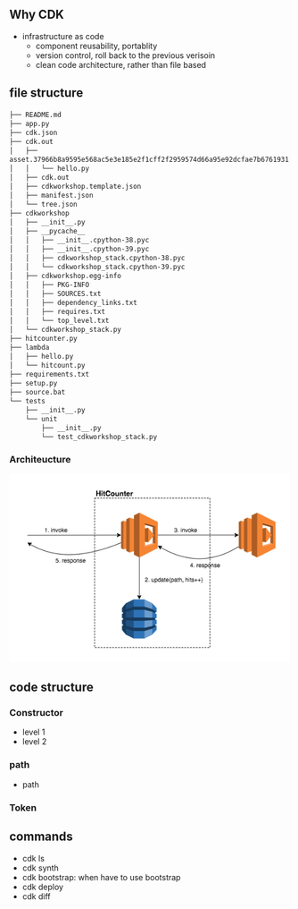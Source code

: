 

## Why CDK
* infrastructure as code
  * component reusability, portablity
  * version control, roll back to the previous verisoin
  * clean code architecture, rather than file based

## file structure
```shell
├── README.md
├── app.py
├── cdk.json
├── cdk.out
│   ├── asset.37966b8a9595e568ac5e3e185e2f1cff2f2959574d66a95e92dcfae7b6761931
│   │   └── hello.py
│   ├── cdk.out
│   ├── cdkworkshop.template.json
│   ├── manifest.json
│   └── tree.json
├── cdkworkshop
│   ├── __init__.py
│   ├── __pycache__
│   │   ├── __init__.cpython-38.pyc
│   │   ├── __init__.cpython-39.pyc
│   │   ├── cdkworkshop_stack.cpython-38.pyc
│   │   └── cdkworkshop_stack.cpython-39.pyc
│   ├── cdkworkshop.egg-info
│   │   ├── PKG-INFO
│   │   ├── SOURCES.txt
│   │   ├── dependency_links.txt
│   │   ├── requires.txt
│   │   └── top_level.txt
│   └── cdkworkshop_stack.py
├── hitcounter.py
├── lambda
│   ├── hello.py
│   └── hitcount.py
├── requirements.txt
├── setup.py
├── source.bat
└── tests
    ├── __init__.py
    └── unit
        ├── __init__.py
        └── test_cdkworkshop_stack.py

```
### Architeucture
![](image/aws_graph.png)


## code structure

### Constructor
* level 1
* level 2 

### path
* path

### Token


## commands
* cdk ls
* cdk synth
* cdk bootstrap: when have to use bootstrap
* cdk deploy
* cdk diff
